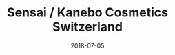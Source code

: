 ---
title:          "Sensai / Kanebo Cosmetics Switzerland"
date:           "2018-07-05"
draft:          false
robotsExclude:  true
---